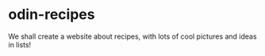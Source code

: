 # odin-recipes
We shall create a website about recipes, with lots of cool pictures and ideas in lists!